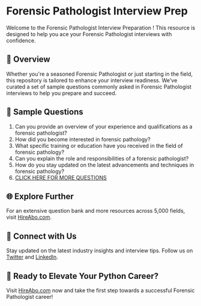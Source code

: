 # Forensic Pathologist Interview Prep

Welcome to the Forensic Pathologist Interview Preparation ! This resource is designed to help you ace your Forensic Pathologist interviews with confidence.

## 🚀 Overview

Whether you're a seasoned Forensic Pathologist or just starting in the field, this repository is tailored to enhance your interview readiness. We've curated a set of sample questions commonly asked in Forensic Pathologist interviews to help you prepare and succeed.

## 📝 Sample Questions

1. Can you provide an overview of your experience and qualifications as a forensic pathologist?
2. How did you become interested in forensic pathology?
3. What specific training or education have you received in the field of forensic pathology?
4. Can you explain the role and responsibilities of a forensic pathologist?
5. How do you stay updated on the latest advancements and techniques in forensic pathology?
6. [CLICK HERE FOR MORE QUESTIONS](https://hireabo.com/job/9_1_44/Forensic%20Pathologist)

## 🌐 Explore Further

For an extensive question bank and more resources across 5,000 fields, visit [HireAbo.com](https://www.hireabo.com).

## 📱 Connect with Us

Stay updated on the latest industry insights and interview tips. Follow us on [Twitter](https://twitter.com/hireabo) and [LinkedIn](https://www.linkedin.com/in/hire-abo-3609972a8/).

## 🚀 Ready to Elevate Your Python Career?

Visit [HireAbo.com](https://www.hireabo.com) now and take the first step towards a successful Forensic Pathologist career!